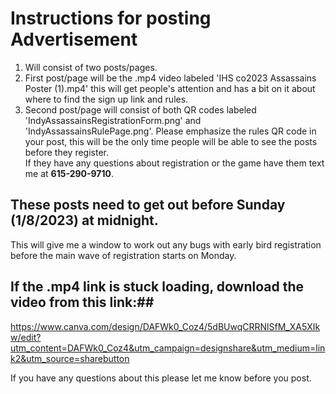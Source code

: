 #  **Instructions for posting Advertisement**
1. Will consist of two posts/pages.  
2. First post/page will be the .mp4 video labeled 'IHS co2023 Assassains Poster (1).mp4' this will get people's attention and has a bit on it about where to find
the sign up link and rules.  
3. Second post/page will consist of both QR codes labeled 'IndyAssassainsRegistrationForm.png' and 'IndyAssassainsRulePage.png'.  Please emphasize the rules QR code in your post,
this will be the only time people will be able to see the posts before they register.  
If they have any questions about registration or the game have them text me at **615-290-9710**.  
## **These posts need to get out before Sunday (1/8/2023) at midnight.**  
This will give me a window to work out any bugs with early bird registration before the main wave of registration starts on Monday.  

## If the .mp4 link is stuck loading, download the video from this link:##
https://www.canva.com/design/DAFWk0_Coz4/5dBUwqCRRNlSfM_XA5XIkw/edit?utm_content=DAFWk0_Coz4&utm_campaign=designshare&utm_medium=link2&utm_source=sharebutton
  
If you have any questions about this please let me know before you post.  
